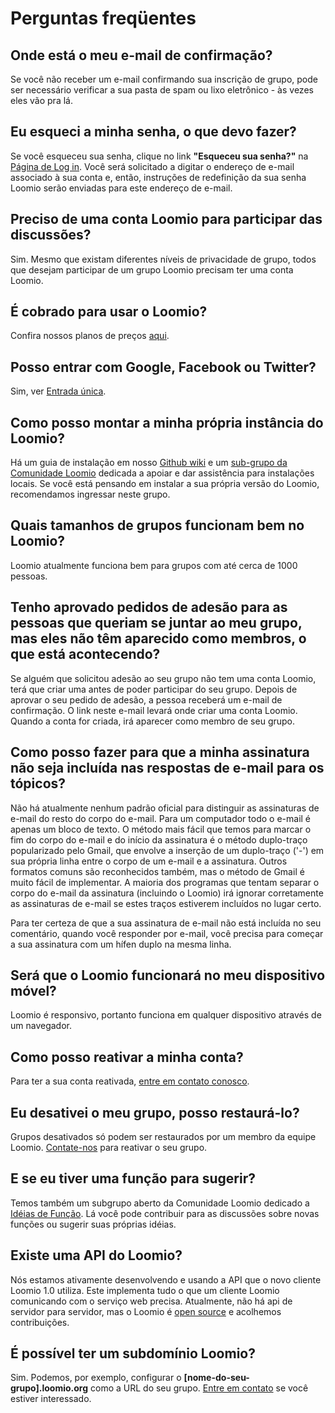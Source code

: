 # Perguntas freqüentes
 
## Onde está o meu e-mail de confirmação?
 
Se você não receber um e-mail confirmando sua inscrição de grupo, pode ser necessário verificar a sua pasta de spam ou lixo eletrônico - às vezes eles vão pra lá.
 
## Eu esqueci a minha senha, o que devo fazer?
 
Se você esqueceu sua senha, clique no link **"Esqueceu sua senha?"** na [Página de Log in](https://www.loomio.org/users/sign_in). Você será solicitado a digitar o endereço de e-mail associado à sua conta e, então, instruções de redefinição da sua senha Loomio serão enviadas para este endereço de e-mail.
 
## Preciso de uma conta Loomio para participar das discussões?
 
Sim. Mesmo que existam diferentes níveis de privacidade de grupo, todos que desejam participar de um grupo Loomio precisam ter uma conta Loomio.
 
## É cobrado para usar o Loomio?
 
Confira nossos planos de preços [aqui](https://www.loomio.org/pricing).
 
## Posso entrar com Google, Facebook ou Twitter?
 
Sim, ver [Entrada única](getting_started.html#single-sign-on).
 
## Como posso montar a minha própria instância do Loomio?
 
Há um guia de instalação em nosso [Github wiki](https://github.com/loomio/loomio/wiki) e um [sub-grupo da Comunidade Loomio](https://www.loomio.org/g/C7I2YAPN/loomio-community-installing-loomio) dedicada a apoiar e dar assistência para instalações locais. Se você está pensando em instalar a sua própria versão do Loomio, recomendamos ingressar neste grupo.
 
## Quais tamanhos de grupos funcionam bem no Loomio?
 
Loomio atualmente funciona bem para grupos com até cerca de 1000 pessoas.
 
## Tenho aprovado pedidos de adesão para as pessoas que queriam se juntar ao meu grupo, mas eles não têm aparecido como membros, o que está acontecendo?
 
Se alguém que solicitou adesão ao seu grupo não tem uma conta Loomio, terá que criar uma antes de poder participar do seu grupo. Depois de aprovar o seu pedido de adesão, a pessoa receberá um e-mail de confirmação. O link neste e-mail levará onde criar uma conta Loomio. Quando a conta for criada, irá aparecer como membro de seu grupo.
 
## Como posso fazer para que a minha assinatura não seja incluída nas respostas de e-mail para os tópicos?
 
Não há atualmente nenhum padrão oficial para distinguir as assinaturas de e-mail do resto do corpo do e-mail. Para um computador todo o e-mail é apenas um bloco de texto. O método mais fácil que temos para marcar o fim do corpo do e-mail e do início da assinatura é o método duplo-traço popularizado pelo Gmail, que envolve a inserção de um duplo-traço ('-') em sua própria linha entre o corpo de um e-mail e a assinatura. Outros formatos comuns são reconhecidos também, mas o método de Gmail é muito fácil de implementar. A maioria dos programas que tentam separar o corpo do e-mail da assinatura (incluindo o Loomio) irá ignorar corretamente as assinaturas de e-mail se estes traços estiverem incluídos no lugar certo.
 
Para ter certeza de que a sua assinatura de e-mail não está incluída no seu comentário, quando você responder por e-mail, você precisa para começar a sua assinatura com um hífen duplo na mesma linha.
 
## Será que o Loomio funcionará no meu dispositivo móvel?
 
Loomio é responsivo, portanto funciona em qualquer dispositivo através de um navegador.
 
## Como posso reativar a minha conta?
 
Para ter a sua conta reativada, [entre em contato conosco](https://loomio.org/contact).
 
## Eu desativei o meu grupo, posso restaurá-lo?
 
Grupos desativados só podem ser restaurados por um membro da equipe Loomio. [Contate-nos](https://loomio.org/contact) para reativar o seu grupo.
 
## E se eu tiver uma função para sugerir?
 
Temos também um subgrupo aberto da Comunidade Loomio dedicado a [Idéias de Função](https://www.loomio.org/g/GN7EFQTK/loomio-community-feature-ideas). Lá você pode contribuir para as discussões sobre novas funções ou sugerir suas próprias idéias.
 
## Existe uma API do Loomio?
 
Nós estamos ativamente desenvolvendo e usando a API que o novo cliente Loomio 1.0 utiliza. Este implementa tudo o que um cliente Loomio comunicando com o serviço web precisa. Atualmente, não há api de servidor para servidor, mas o Loomio é [open source](http://github.com/loomio/loomio) e acolhemos contribuições.
 
## É possível ter um subdomínio Loomio?
 
Sim. Podemos, por exemplo, configurar o **[nome-do-seu-grupo].loomio.org** como a URL do seu grupo. [Entre em contato](https://loomio.org/contact) se você estiver interessado.
